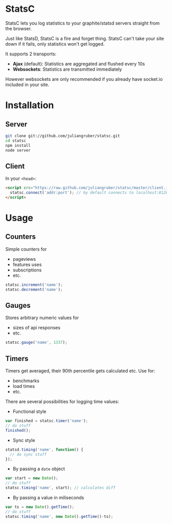 StatsC
======

StatsC lets you log statistics to your graphite/statsd servers straight from the browser.

Just like StatsD, StatsC is a fire and forget thing. StatsC can't take your site down if it fails, only statistics won't get logged.

It supports 2 transports:

* **Ajax** (default): Statistics are aggregated and flushed every 10s
* **Websockets**: Statistics are transmitted immediately

However websockets are only recommended if you already have socket.io included in your site.

Installation
============

Server
------

```bash
git clone git://github.com/juliangruber/statsc.git
cd statsc
npm install
node server
```

Client
------

In your `<head>`:

```html
<script src="https://raw.github.com/juliangruber/statsc/master/client.js">
  statsc.connect('addr:port'); // by default connects to localhost:8126
</script>
```

Usage
=====

Counters
--------

Simple counters for
* pageviews
* features uses
* subscriptions
* etc.

```javascript
statsc.increment('name');
statsc.decrement('name');
```

Gauges
------

Stores arbitrary numeric values for
* sizes of api responses
* etc.

```javascript
statsc.gauge('name', 1337);
```

Timers
------

Timers get averaged, their 90th percentile gets calculated etc. Use for:
* benchmarks
* load times
* etc.

There are several possibilities for logging time values:

* Functional style

```javascript
var finished = statsc.timer('name');
// do stuff
finished();
```

* Sync style

```javascript
statsd.timing('name', function() {
  // do sync stuff
});
```

* By passing a `date` object

```javascript
var start = new Date();
// do stuff
statsc.timing('name', start); // calculates diff
```

* By passing a value in miliseconds

```javascript
var ts = new Date().getTime();
// do stuff
statsc.timing('name', new Date().getTime()-ts);
```
